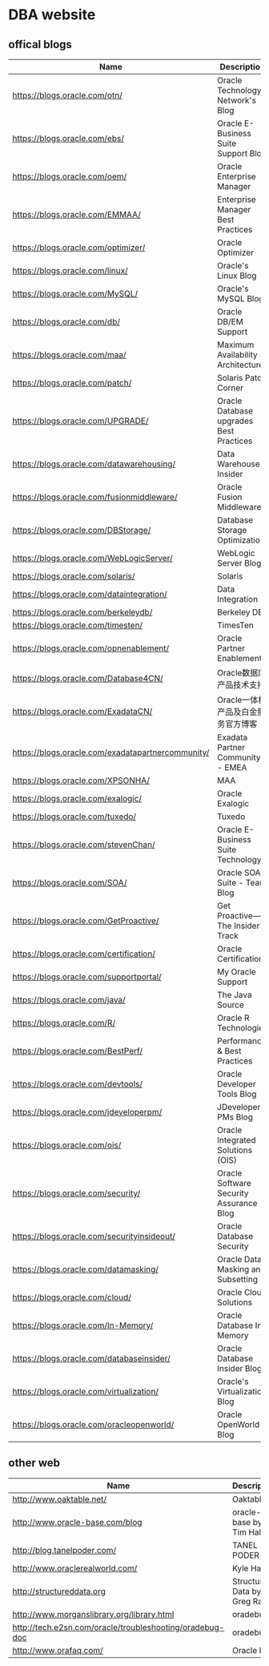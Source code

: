 DBA website
===========

offical blogs
-----

| Name | Description |
| --------   | -------  |
| https://blogs.oracle.com/otn/                                    |  Oracle Technology Network's Blog  |
| https://blogs.oracle.com/ebs/                                    |  Oracle E-Business Suite Support Blog                 |
| https://blogs.oracle.com/oem/                                    |  Oracle Enterprise Manager     |
| https://blogs.oracle.com/EMMAA/                                  |  Enterprise Manager Best Practices  |
| https://blogs.oracle.com/optimizer/                              |  Oracle Optimizer            |
| https://blogs.oracle.com/linux/                                  |  Oracle's Linux Blog       |
| https://blogs.oracle.com/MySQL/                                  |  Oracle's MySQL Blog         |
| https://blogs.oracle.com/db/                                     |  Oracle DB/EM Support        |
| https://blogs.oracle.com/maa/                                    |  Maximum Availability Architecture  |
| https://blogs.oracle.com/patch/                                  |  Solaris Patch Corner           |
| https://blogs.oracle.com/UPGRADE/                                |  Oracle Database upgrades Best Practices      |
| https://blogs.oracle.com/datawarehousing/                        |  Data Warehouse Insider      |
| https://blogs.oracle.com/fusionmiddleware/                       |  Oracle Fusion Middleware   |
| https://blogs.oracle.com/DBStorage/                              |  Database Storage Optimization  |
| https://blogs.oracle.com/WebLogicServer/                         |  WebLogic Server Blog     |
| https://blogs.oracle.com/solaris/                                |  Solaris           |
| https://blogs.oracle.com/dataintegration/                        |  Data Integration           |
| https://blogs.oracle.com/berkeleydb/                             |  Berkeley DB                |
| https://blogs.oracle.com/timesten/                               |  TimesTen                 |
| https://blogs.oracle.com/opnenablement/                          |  Oracle Partner Enablement       |
| https://blogs.oracle.com/Database4CN/                            |  Oracle数据库产品技术支持 |
| https://blogs.oracle.com/ExadataCN/                              |  Oracle一体机产品及白金服务官方博客  |
| https://blogs.oracle.com/exadatapartnercommunity/                |  Exadata Partner Community - EMEA  |
| https://blogs.oracle.com/XPSONHA/                                |  MAA | Exadata blog by R.Kundersma  |
| https://blogs.oracle.com/exalogic/                               |  Oracle Exalogic  |
| https://blogs.oracle.com/tuxedo/                                 |  Tuxedo                   |
| https://blogs.oracle.com/stevenChan/                             |  Oracle E-Business Suite Technology   |
| https://blogs.oracle.com/SOA/                                    |  Oracle SOA Suite - Team Blog |
| https://blogs.oracle.com/GetProactive/                           |  Get Proactive—The Insider's Track  |
| https://blogs.oracle.com/certification/                          |  Oracle Certification       |
| https://blogs.oracle.com/supportportal/                          |  My Oracle Support          |
| https://blogs.oracle.com/java/                                   |  The Java Source         |
| https://blogs.oracle.com/R/                                      |  Oracle R Technologies     |
| https://blogs.oracle.com/BestPerf/                               |  Performance & Best Practices     |
| https://blogs.oracle.com/devtools/                               |  Oracle Developer Tools Blog    |
| https://blogs.oracle.com/jdeveloperpm/                           |  JDeveloper PMs Blog    |
| https://blogs.oracle.com/ois/                                    |  Oracle Integrated Solutions (OIS) |
| https://blogs.oracle.com/security/                               |  Oracle Software Security Assurance Blog |
| https://blogs.oracle.com/securityinsideout/                      |  Oracle Database Security    |
| https://blogs.oracle.com/datamasking/                            |  Oracle Data Masking and Subsetting  |
| https://blogs.oracle.com/cloud/                                  |  Oracle Cloud Solutions    |
| https://blogs.oracle.com/In-Memory/                              |  Oracle Database In-Memory  |
| https://blogs.oracle.com/databaseinsider/                        |  Oracle Database Insider Blog  |
| https://blogs.oracle.com/virtualization/                         |  Oracle's Virtualization Blog |
| https://blogs.oracle.com/oracleopenworld/                        |  Oracle OpenWorld Blog |

other web
-----

| Name | Description |
| --------   | -------  |
| http://www.oaktable.net/                                           | Oaktable  |
| http://www.oracle-base.com/blog                                    | oracle-base by Tim Hall |
| http://blog.tanelpoder.com/                                        | TANEL PODER            |
| http://www.oraclerealworld.com/                                    | Kyle Hailey            |
| http://structureddata.org                                          | Structured Data by Greg Rahn  |
| http://www.morganslibrary.org/library.html                         | oradebug |
| http://tech.e2sn.com/oracle/troubleshooting/oradebug-doc           | oradebug   |
| http://www.orafaq.com/                                             | Oracle FAQ  |
